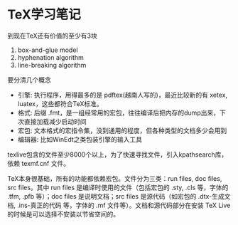 # TeX学习笔记

到现在TeX还有价值的至少有3块

1. box-and-glue model
2. hyphenation algorithm
3. line-breaking algorithm

要分清几个概念

* 引擎: 执行程序，用得最多的是 pdftex(越南人写的)，最近比较新的有 xetex, luatex，这些都符合TeX标准。
* 格式: 后缀 .fmt，是一组经常用的宏包，往往编译后把内存的dump出来，下次直接加载减少启动时间
* 宏包: 文本格式的宏指令集，没到通用的程度，但各种类型的文档多少会用到
* 编辑器: 比如WinEdt之类包装引擎的输入工具

texlive包含的文件至少8000个以上，为了快速寻找文件，引入kpathsearch库，依赖 texmf.cnf 文件。

TeX本身很基础，所有的功能都依赖宏包。文件分为三类：run files, doc files, src files。其中 run files 是编译时使用的文件（包括宏包的 .sty, .cls 等，字体的 .tfm, .pfb 等）；doc files 是说明文档；src files 是源代码（如宏包的 .dtx-生成文档, .ins-真正的代码 等，字体的 .mf 文件等）。文档和源代码部分在安装 TeX Live 的时候是可以选择不安装以节省空间的。